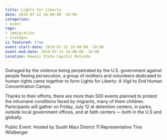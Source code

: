```yaml
---
title: Lights for Liberty
date: 2019-07-12 16:00:00 -10:00
categories:
- event
tags:
- immigration
- stategov
is featured: true
event-start-date: 2019-07-15 16:00:00 -10:00
event-end-date: 2019-07-15 18:00:00 -10:00
Location: Hawaii State Capitol Rotunda
---
```


Outraged by the violence being perpetrated by the U.S. government against people fleeing persecution, a group of mothers and volunteers dedicated to human rights came together to form Lights for Liberty: A Vigil to End Human Concentration Camps. 

Thanks to their efforts, there are more than 500 events planned to protest the inhumane conditions faced by migrants, many of them children. Participants will gather on Friday, July 12 at detention centers, in parks, outside local government offices, and at faith centers — both in the U.S and globally. 

Public Event: Hosted by South Maui District 11 Representative Tina Wildberger